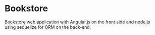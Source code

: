 # Bookstore
Bookstore web application with Angular.js on the front side and node.js using sequelize for ORM on the back-end.
